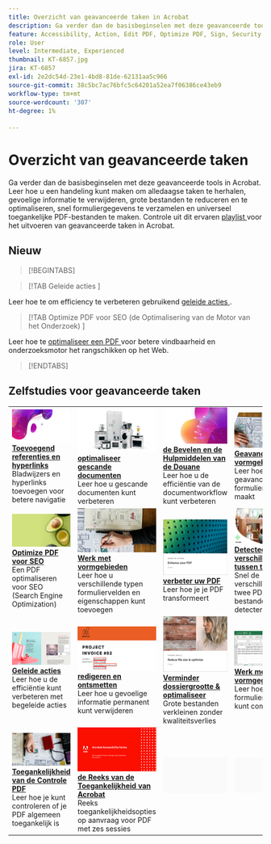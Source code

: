 ```yaml
---
title: Overzicht van geavanceerde taken in Acrobat
description: Ga verder dan de basisbeginselen met deze geavanceerde tools in Acrobat
feature: Accessibility, Action, Edit PDF, Optimize PDF, Sign, Security
role: User
level: Intermediate, Experienced
thumbnail: KT-6857.jpg
jira: KT-6857
exl-id: 2e2dc54d-23e1-4bd8-81de-62131aa5c966
source-git-commit: 38c5bc7ac76bfc5c64201a52ea7f06386ce43eb9
workflow-type: tm+mt
source-wordcount: '307'
ht-degree: 1%

---
```


# Overzicht van geavanceerde taken

Ga verder dan de basisbeginselen met deze geavanceerde tools in Acrobat. Leer hoe u een handeling kunt maken om alledaagse taken te herhalen, gevoelige informatie te verwijderen, grote bestanden te reduceren en te optimaliseren, snel formuliergegevens te verzamelen en universeel toegankelijke PDF-bestanden te maken. Controle uit dit ervaren [ playlist ](https://experienceleague.adobe.com/en/playlists/acrobat-peform-advanced-tasks) voor het uitvoeren van geavanceerde taken in Acrobat.

## Nieuw

>[!BEGINTABS]

>[!TAB  Geleide acties ]

Leer hoe te om efficiency te verbeteren gebruikend [ geleide acties ](action.md).

>[!TAB  Optimize PDF voor SEO (de Optimalisering van de Motor van het Onderzoek) ]

Leer hoe te [ optimaliseer een PDF ](optimizeseo.md) voor betere vindbaarheid en onderzoeksmotor het rangschikken op het Web.

>[!ENDTABS]

## Zelfstudies voor geavanceerde taken

<table style="table-layout:fixed">
<tr>
  <td>
    <a href="bookmarks.md">
      <img alt="Bladwijzers en hyperlinks toevoegen" src="../assets/bookmarks.png" />
    </a>
    <div>
      <a href="bookmarks.md"><strong> Toevoegend referenties en hyperlinks </strong></a>
      </div>
      Bladwijzers en hyperlinks toevoegen voor betere navigatie
  </td>
  <td>
    <a href="optimizescan.md">
      <img alt="Gescande documenten optimaliseren" src="../assets/optimize.png" />
    </a>
    <div>
      <a href="optimizescan.md"><strong> optimaliseer gescande documenten </strong></a>
      </div>
      Leer hoe u gescande documenten kunt verbeteren
  </td>
  <td>
    <a href="custom.md">
      <img alt="Aangepaste opdrachten en gereedschappen" src="../assets/custom-commands.png" />
    </a>
    <div>
      <a href="custom.md"><strong> de Bevelen en de Hulpmiddelen van de Douane </strong></a>
      </div>
      Leer hoe u de efficiëntie van de documentworkflow kunt verbeteren
  </td>
  <td>
    <a href="advancedforms.md">
      <img alt="Geavanceerde formuliervelden" src="../assets/advanced-forms.png" />
    </a>
    <div>
      <a href="advancedforms.md"><strong> Geavanceerde vormgebieden </strong></a>
      </div>
      Leer hoe u geavanceerde formuliervelden maakt
  </td>
</tr>
<tr>
 <td>
    <a href="optimizeseo.md">
      <img alt="Optimize PDF voor SEO" src="../assets/seo.png" />
    </a>
    <div>
      <a href="optimizeseo.md"><strong> Optimize PDF voor SEO </strong></a>
      </div>
      Een PDF optimaliseren voor SEO (Search Engine Optimization)
  </td>
  <td>
    <a href="workforms.md">
      <img alt="Werken met formuliervelden" src="../assets/work-forms.png" />
    </a>
    <div>
      <a href="workforms.md"><strong> Werk met vormgebieden </strong></a>
      </div>
      Leer hoe u verschillende typen formuliervelden en eigenschappen kunt toevoegen
  </td>
  <td>
    <a href="enhance.md">
      <img alt="Verbeter je PDF" src="../assets/enhance.png" />
    </a>
    <div>
      <a href="enhance.md"><strong> verbeter uw PDF </strong></a>
      </div>
      Leer hoe je je PDF transformeert
  </td>
 <td>
    <a href="compare.md">
      <img alt="Verschillen tussen twee PDF vaststellen" src="../assets/compare.png" />
    </a>
    <div>
      <a href="compare.md"><strong> Detecteer verschillen tussen twee PDF </strong></a>
      </div>
      Snel de verschillen tussen twee PDF-bestanden detecteren
  </td>
</tr>
<tr>
  <td>
    <a href="action.md">
      <img alt="Handelingen met instructies" src="../assets/action.png" />
    </a>
    <div>
      <a href="action.md"><strong> Geleide acties </strong></a>
      </div>
      Leer hoe u de efficiëntie kunt verbeteren met begeleide acties
  </td>
  <td>
    <a href="redact.md">
      <img alt="Redigeren en ontsmetten" src="../assets/redact.png" />
    </a>
    <div>
      <a href="redact.md"><strong> redigeren en ontsmetten </strong></a>
      </div>
      Leer hoe u gevoelige informatie permanent kunt verwijderen
  </td>
 <td>
    <a href="reduce.md">
      <img alt="Bestanden verkleinen en optimaliseren" src="../assets/reduce.png" />
    </a>
    <div>
      <a href="reduce.md"><strong> Verminder dossiergrootte &amp; optimaliseer </strong></a>
      </div>
      Grote bestanden verkleinen zonder kwaliteitsverlies
  </td>
  <td>
    <a href="formdata.md">
      <img alt="Werken met formuliergegevens" src="../assets/form-data.png" />
    </a>
    <div>
      <a href="formdata.md"><strong> Werk met vormgegevens </strong></a>
      </div>
      Leer hoe u formuliergegevens kunt compileren
  </td>
</tr>
<tr>
 <td>
    <a href="accessibility.md">
      <img alt="Toegankelijkheid PDF controleren" src="../assets/accessibility.png" />
    </a>
    <div>
      <a href="accessibility.md"><strong> Toegankelijkheid van de Controle PDF </strong></a>
      </div>
      Leer hoe je kunt controleren of je PDF algemeen toegankelijk is
  </td>
 <td>
    <a href="accessibility-series.md">
      <img alt="Acrobat Accessibility Series" src="../assets/accessibility-series.png" />
    </a>
    <div>
      <a href="accessibility-series.md"><strong> de Reeks van de Toegankelijkheid van Acrobat </strong></a>
      </div>
      Reeks toegankelijkheidsopties op aanvraag voor PDF met zes sessies
  </td>
  <td>
   <img alt="Spacer" src="../assets/Grayspacer.png" />
    <div>
    <br>
  </td> 
  <td>
   <img alt="Spacer" src="../assets/Grayspacer.png" />
    <div>
    <br>
  </td>  
</tr>
</table>
